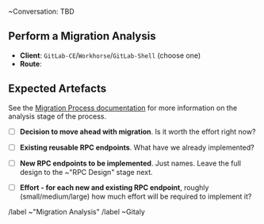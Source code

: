 ~Conversation: TBD

## Perform a Migration Analysis

- **Client**: `GitLab-CE`/`Workhorse`/`GitLab-Shell` (choose one)
- **Route**: 

## Expected Artefacts

See the [Migration Process documentation](https://gitlab.com/gitlab-org/gitaly/blob/master/doc/MIGRATION_PROCESS.md#migration-analysis-migration-analysis) 
for more information on the analysis stage of the process.

- [ ] **Decision to move ahead with migration**. Is it worth the effort right now?
- [ ] **Existing reusable RPC endpoints**. What have we already implemented?
- [ ] **New RPC endpoints to be implemented**. Just names. Leave the full design to the ~"RPC Design" stage next.
- [ ] **Effort - for each new and existing RPC endpoint**, roughly (small/medium/large) how much effort will be required to implement it?


/label ~"Migration Analysis"
/label ~Gitaly
